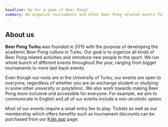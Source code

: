 ```yaml
---
headline: Up for a game of Beer Pong?
summary: We organize tournaments and other Beer Pong related events for students in Turku.
---
```

<h2 class="bpt-title">About us</h2>
<div class="box content">
  <div class="bpt-introduction">
    <p>
      <b>Beer Pong Turku</b> was founded in 2015 with the purpose of developing the academic Beer Pong culture in Turku. Our goal is to organize all kinds of Beer Pong related activities and introduce new people to the sport. We run whole bunch of different events throughout the year, ranging from bigger tournaments to more laid-back events.
    </p>
    <p>
      Even though our roots are in the University of Turku, our events are open to everyone, regardless of whether you are an exchange student or studying in some other university or polytehnic. We also work towards making Beer Pong more inclusive and accessible for everyone. For example, we aim to communicate in English and all of our events include a non-alcoholic option.
    </p>
    <p>
      Most of our events require a small entry fee to play. Tickets as well as our membership which offers benefits such as tournament discounts can be purchased from our <a href="https://kide.app/community/a5fa65d1-6781-4eff-8f4d-6b27a9580d9d">Kide.app</a> page.
    </p>
  </div>
</div>